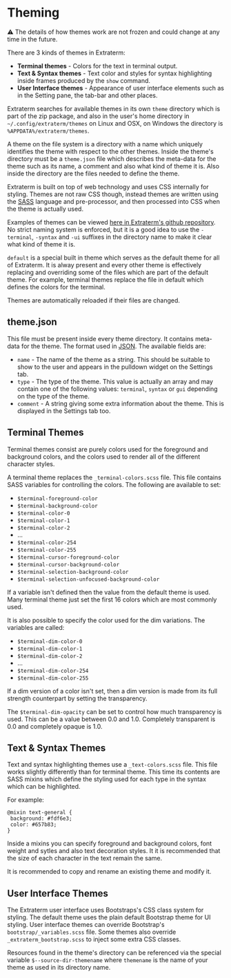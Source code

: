 Theming
=======

:warning: The details of how themes work are not frozen and could change at any time in the future.

There are 3 kinds of themes in Extraterm:

* **Terminal themes** - Colors for the text in terminal output.
* **Text & Syntax themes** - Text color and styles for syntax highlighting inside frames produced by the `show` command.
* **User Interface themes** - Appearance of user interface elements such as in the Setting pane, the tab-bar and other places.

Extraterm searches for available themes in its own `theme` directory which is part of the zip package, and also in the user's home directory in `~/.config/extraterm/themes` on Linux and OSX, on Windows the directory is `%APPDATA%/extraterm/themes`.

A theme on the file system is a directory with a name which uniquely identifies the theme with respect to the other themes. Inside the theme's directory must be a `theme.json` file which describes the meta-data for the theme such as its name, a comment and also what kind of theme it is. Also inside the directory are the files needed to define the theme.

Extraterm is built on top of web technology and uses CSS internally for styling. Themes are not raw CSS though, instead themes are written using the [SASS](http://sass-lang.com) language and pre-processor, and then processed into CSS when the theme is actually used.

Examples of themes can be viewed [here in Extraterm's github repository](https://github.com/sedwards2009/extraterm/tree/master/src/themes). No strict naming system is enforced, but it is a good idea to use the `-terminal`, `-syntax` and `-ui` suffixes in the directory name to make it clear what kind of theme it is.

`default` is a special built in theme which serves as the default theme for all of Extraterm. It is alway present and every other theme is effectively replacing and overriding some of the files which are part of the default theme. For example, terminal themes replace the file in default which defines the colors for the terminal.

Themes are automatically reloaded if their files are changed.


theme.json
----------
This file must be present inside every theme directory. It contains meta-data for the theme. The format used in [JSON](http://json.org/). The available fields are:

* `name` - The name of the theme as a string. This should be suitable to show to the user and appears in the pulldown widget on the Settings tab.
* `type` - The type of the theme. This value is actually an array and may contain one of the following values: `terminal`, `syntax` or `gui` depending on the type of the theme.
* `comment` - A string giving some extra information about the theme. This is displayed in the Settings tab too.


Terminal Themes
---------------
Terminal themes consist are purely colors used for the foreground and background colors, and the colors used to render all of the different character styles.

A terminal theme replaces the `_terminal-colors.scss` file. This file contains SASS variables for controlling the colors. The following are available to set:

* `$terminal-foreground-color`
* `$terminal-background-color`
* `$terminal-color-0`
* `$terminal-color-1`
* `$terminal-color-2`
* ...
* `$terminal-color-254`
* `$terminal-color-255`
* `$terminal-cursor-foreground-color`
* `$terminal-cursor-background-color`
* `$terminal-selection-background-color`
* `$terminal-selection-unfocused-background-color`

If a variable isn't defined then the value from the default theme is used. Many terminal theme just set the first 16 colors which are most commonly used.

It is also possible to specify the color used for the dim variations. The variables are called:

* `$terminal-dim-color-0`
* `$terminal-dim-color-1`
* `$terminal-dim-color-2`
* ...
* `$terminal-dim-color-254`
* `$terminal-dim-color-255`

If a dim version of a color isn't set, then a dim version is made from its full strength counterpart by setting the transparency.

The `$terminal-dim-opacity` can be set to control how much transparency is used. This can be a value between 0.0 and 1.0. Completely transparent is 0.0 and completely opaque is 1.0.


Text & Syntax Themes
--------------------
Text and syntax highlighting themes use a `_text-colors.scss` file. This file works slightly differently than for terminal theme. This time its contents are SASS mixins which define the styling used for each type in the syntax which can be highlighted.

For example:

```
@mixin text-general {
 background: #fdf6e3;
 color: #657b83;
}
```

Inside a mixins you can specify foreground and background colors, font weight and sytles and also text decoration styles. It it is recommended that the size of each character in the text remain the same.

It is recommended to copy and rename an existing theme and modify it.


User Interface Themes
---------------------
The Extraterm user interface uses Bootstraps's CSS class system for styling. The default theme uses the plain default Bootstrap theme for UI styling. User interface themes can override Bootstrap's `bootstrap/_variables.scss` file. Some themes also override `_extraterm_bootstrap.scss` to inject some extra CSS classes.

Resources found in the theme's directory can be referenced via the special variable `$--source-dir-themename` where `themename` is the name of your theme as used in its directory name.
